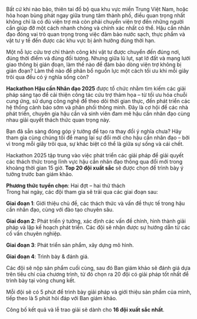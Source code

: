 Bất cứ khi nào bão, thiên tai đổ bộ qua khu vực miền Trung Việt Nam, hoặc hỏa hoạn bùng phát ngay giữa trung tâm thành phố, điều quan trọng nhất không chỉ là có đủ viện trợ mà còn phải chuyển viện trợ đến những người cần giúp đỡ một cách nhanh chóng và chính xác nhất có thể. Hậu cần nhân đạo đóng vai trò quan trọng trong việc đảm bảo nước sạch, thực phẩm và vật tư y tế đến được các khu vực bị ảnh hưởng đúng thời hạn.

  

Một nỗ lực cứu trợ chỉ thành công khi vật tư được chuyển đến đúng nơi, đúng thời điểm và đúng đối tượng. Nhưng giữa lũ lụt, sạt lở đất và mạng lưới giao thông bị gián đoạn, làm thế nào để đảm bảo dòng viện trợ không bị gián đoạn? Làm thế nào để phân bổ nguồn lực một cách tối ưu khi mỗi giây trôi qua đều có ý nghĩa sống còn?

  

**Hackathon Hậu cần Nhân đạo 2025** được tổ chức nhằm tìm kiếm các giải pháp sáng tạo để cải thiện công tác cứu trợ thảm họa – từ tối ưu hóa chuỗi cung ứng, sử dụng công nghệ để theo dõi thời gian thực, đến phát triển các hệ thống cảnh báo sớm và phân phối thông minh. Đây là cơ hội để các nhà phát triển, chuyên gia hậu cần và sinh viên đam mê hậu cần nhân đạo cùng nhau giải quyết thách thức quan trọng này.

  

Bạn đã sẵn sàng đóng góp ý tưởng để tạo ra thay đổi ý nghĩa chưa? Hãy tham gia cùng chúng tôi để mang lại sự đổi mới cho hậu cần nhân đạo – bởi vì trong mỗi giây trôi qua, sự khác biệt có thể là giữa sự sống và cái chết.

  

Hackathon 2025 tập trung vào việc phát triển các giải pháp để giải quyết các thách thức trong lĩnh vực hậu cần nhân đạo thông qua đổi mới trong khoảng thời gian 15 giờ. **Top 20 đội xuất sắc** sẽ được chọn để trình bày ý tưởng trước ban giám khảo.

  

**Phương thức tuyển chọn**: Hai đợt – hai thử thách  
Trong hai ngày, các đội tham gia sẽ trải qua các giai đoạn sau:

  

**Giai đoạn 1**: Giới thiệu chủ đề, các thách thức và vấn đề thực tế trong hậu cần nhân đạo, cùng với đào tạo chuyên sâu.

  

**Giai đoạn 2**: Phát triển ý tưởng, xác định các vấn đề chính, hình thành giải pháp và lập kế hoạch phát triển. Các đội sẽ nhận được sự hướng dẫn từ các cố vấn chuyên nghiệp.

  

**Giai đoạn 3**: Phát triển sản phẩm, xây dựng mô hình.

  

**Giai đoạn 4**: Trình bày & đánh giá.

  

Các đội sẽ nộp sản phẩm cuối cùng, sau đó Ban giám khảo sẽ đánh giá dựa trên tiêu chí của chương trình, từ đó chọn ra 20 đội có giải pháp tốt nhất để trình bày tại vòng chung kết.

  

Mỗi đội sẽ có 5 phút để trình bày giải pháp và giới thiệu sản phẩm của mình, tiếp theo là 5 phút hỏi đáp với Ban giám khảo.

  

Công bố kết quả và lễ trao giải sẽ dành cho **16 đội xuất sắc nhất**.